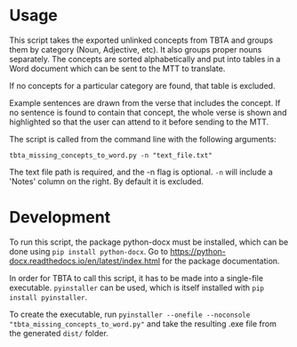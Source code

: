 # Usage

This script takes the exported unlinked concepts from TBTA and groups them by category (Noun, Adjective, etc). It also groups proper nouns separately.
The concepts are sorted alphabetically and put into tables in a Word document which can be sent to the MTT to translate.

If no concepts for a particular category are found, that table is excluded.

Example sentences are drawn from the verse that includes the concept. If no sentence is found to contain that concept, the whole verse is shown and highlighted so that the user can attend to it before sending to the MTT.

The script is called from the command line with the following arguments:

```tbta_missing_concepts_to_word.py -n "text_file.txt"```

The text file path is required, and the -n flag is optional.
```-n``` will include a 'Notes' column on the right. By default it is excluded.

# Development

To run this script, the package python-docx must be installed, which can be done using ```pip install python-docx```. Go to https://python-docx.readthedocs.io/en/latest/index.html for the package documentation.

In order for TBTA to call this script, it has to be made into a single-file executable. ```pyinstaller``` can be used, which is itself installed with ```pip install pyinstaller```.

To create the executable, run ```pyinstaller --onefile --noconsole "tbta_missing_concepts_to_word.py"``` and take the resulting .exe file from the generated ```dist/``` folder.